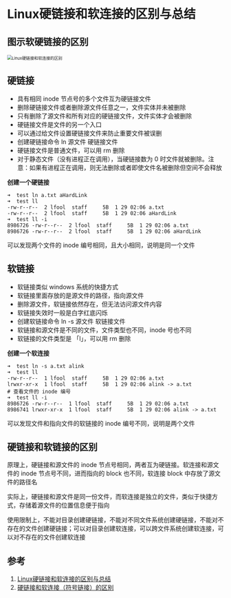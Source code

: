 # Linux硬链接和软连接的区别与总结

## 图示软硬链接的区别

<img src="https://cdn.jsdelivr.net/gh/LFool/image-hosting@master/20220129/01344916433912891643391289014XfX2c7.png" alt="Linux硬链接和软连接的区别" style="zoom: 67%;" />

## 硬链接

- 具有相同 inode 节点号的多个文件互为硬链接文件
- 删除硬链接文件或者删除源文件任意之一，文件实体并未被删除
- 只有删除了源文件和所有对应的硬链接文件，文件实体才会被删除
- 硬链接文件是文件的另一个入口
- 可以通过给文件设置硬链接文件来防止重要文件被误删
- 创建硬链接命令 ln 源文件 硬链接文件
- 硬链接文件是普通文件，可以用 rm 删除
- 对于静态文件（没有进程正在调用），当硬链接数为 0 时文件就被删除。注意：如果有进程正在调用，则无法删除或者即使文件名被删除但空间不会释放

**创建一个硬链接**

```shell
➜  test ln a.txt aHardLink
➜  test ll
-rw-r--r--  2 lfool  staff     5B  1 29 02:06 a.txt
-rw-r--r--  2 lfool  staff     5B  1 29 02:06 aHardLink
➜  test ll -i
8986726 -rw-r--r--  2 lfool  staff     5B  1 29 02:06 a.txt
8986726 -rw-r--r--  2 lfool  staff     5B  1 29 02:06 aHardLink
```

可以发现两个文件的 inode 编号相同，且大小相同，说明是同一个文件

## 软链接

- 软链接类似 windows 系统的快捷方式
- 软链接里面存放的是源文件的路径，指向源文件
- 删除源文件，软链接依然存在，但无法访问源文件内容
- 软链接失效时一般是白字红底闪烁
- 创建软链接命令 ln -s 源文件 软链接文件
- 软链接和源文件是不同的文件，文件类型也不同，inode 号也不同
- 软链接的文件类型是 「l」，可以用 rm 删除

**创建一个软连接**

```shell
➜  test ln -s a.txt alink
➜  test ll
-rw-r--r--  1 lfool  staff     5B  1 29 02:06 a.txt
lrwxr-xr-x  1 lfool  staff     5B  1 29 02:06 alink -> a.txt
# 查看文件的 inode 编号
➜  test ll -i
8986726 -rw-r--r--  1 lfool  staff     5B  1 29 02:06 a.txt
8986741 lrwxr-xr-x  1 lfool  staff     5B  1 29 02:06 alink -> a.txt
```

可以发现文件和指向文件的软链接的 inode 编号不同，说明是两个文件

## 硬链接和软链接的区别

原理上，硬链接和源文件的 inode 节点号相同，两者互为硬链接。软连接和源文件的 inode 节点号不同，进而指向的 block 也不同，软连接 block 中存放了源文件的路径名

实际上，硬链接和源文件是同一份文件，而软连接是独立的文件，类似于快捷方式，存储着源文件的位置信息便于指向

使用限制上，不能对目录创建硬链接，不能对不同文件系统创建硬链接，不能对不存在的文件创建硬链接；可以对目录创建软连接，可以跨文件系统创建软连接，可以对不存在的文件创建软连接

## 参考

1. [Linux硬链接和软连接的区别与总结](https://xzchsia.github.io/2020/03/05/linux-hard-soft-link/)
2. [硬链接和软连接（符号链接）的区别](https://www.cnblogs.com/sanjun/p/9971993.html)

